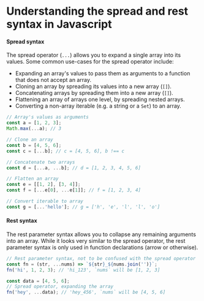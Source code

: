 # Understanding the spread and rest syntax in Javascript

#### Spread syntax

The spread operator (`...`) allows you to expand a single array into its values. Some common use-cases for the spread operator include:

* Expanding an array's values to pass them as arguments to a function that does not accept an array.
* Cloning an array by spreading its values into a new array (`[]`).
* Concatenating arrays by spreading them into a new array (`[]`).
* Flattening an array of arrays one level, by spreading nested arrays.
* Converting a non-array iterable (e.g. a string or a `Set`) to an array.

```js
// Array's values as arguments
const a = [1, 2, 3];
Math.max(...a); // 3

// Clone an array
const b = [4, 5, 6];
const c = [...b]; // c = [4, 5, 6], b !== c

// Concatenate two arrays
const d = [...a, ...b]; // d = [1, 2, 3, 4, 5, 6]

// Flatten an array
const e = [[1, 2], [3, 4]];
const f = [...e[0], ...e[1]]; // f = [1, 2, 3, 4]

// Convert iterable to array
const g = [...'hello']; // g = ['h', 'e', 'l', 'l', 'o']
```

#### Rest syntax

The rest parameter syntax allows you to collapse any remaining arguments into an array. While it looks very similar to the spread operator, the rest parameter syntax is only used in function declarations (arrow or otherwise).

```js
// Rest parameter syntax, not to be confused with the spread operator
const fn = (str, ...nums) => `${str}_${nums.join('')}`;
fn('hi', 1, 2, 3); // 'hi_123', `nums` will be [1, 2, 3]

const data = [4, 5, 6];
// Spread operator, expanding the array
fn('hey', ...data); // 'hey_456', `nums` will be [4, 5, 6]
```
